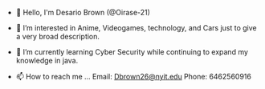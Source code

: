 - 👋 Hello, I'm Desario Brown (@Oirase-21)

- 👀 I’m interested in Anime, Videogames, technology, and Cars just to give a very broad description.  

- 🌱 I’m currently learning Cyber Security while continuing to expand my knowledge in java.   

- 📫 How to reach me ... Email: Dbrown26@nyit.edu Phone: 6462560916 


<!---
Oirase-21/Oirase-21 is a ✨ special ✨ repository because its `README.md` (this file) appears on your GitHub profile.
You can click the Preview link to take a look at your changes.
--->
